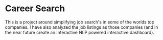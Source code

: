 # Career Search
This is a project around simplifying job search's in some of the worlds top companies. I have also analyzed the job listings as those companies (and in the near future create an interactive NLP powered interactive dashboard).

